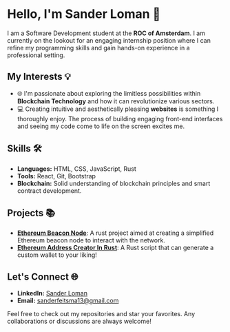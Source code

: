 # Hello, I'm Sander Loman 👋

I am a Software Development student at the **ROC of Amsterdam**. I am currently on the lookout for an engaging internship position where I can refine my programming skills and gain hands-on experience in a professional setting. 

## My Interests 💡

- 🌐 I'm passionate about exploring the limitless possibilities within **Blockchain Technology** and how it can revolutionize various sectors.
- 💻 Creating intuitive and aesthetically pleasing **websites** is something I thoroughly enjoy. The process of building engaging front-end interfaces and seeing my code come to life on the screen excites me.
  
## Skills 🛠

- **Languages:** HTML, CSS, JavaScript, Rust
- **Tools:** React, Git, Bootstrap
- **Blockchain:** Solid understanding of blockchain principles and smart contract development.

## Projects 📚

- **[Ethereum Beacon Node](https://github.com/SanderLoman/rust-p2p)**: A rust project aimed at creating a simplified Ethereum beacon node to interact with the network.
- **[Ethereum Address Creator In Rust](https://github.com/SanderLoman/address-creator)**: A Rust script that can generate a custom wallet to your liking!

## Let's Connect 🌐

- **LinkedIn:** [Sander Loman](https://www.linkedin.com/in/sanderloman/)
- **Email:** sanderfeitsma13@gmail.com

Feel free to check out my repositories and star your favorites. Any collaborations or discussions are always welcome!

